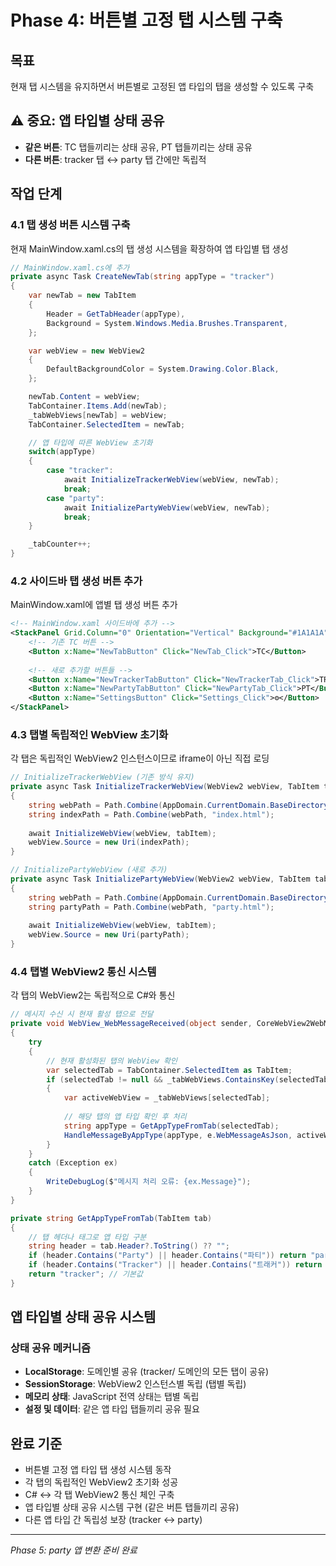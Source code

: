 # Phase 4: 버튼별 고정 탭 시스템 구축

## 목표
현재 탭 시스템을 유지하면서 버튼별로 고정된 앱 타입의 탭을 생성할 수 있도록 구축

## ⚠️ 중요: 앱 타입별 상태 공유
- **같은 버튼**: TC 탭들끼리는 상태 공유, PT 탭들끼리는 상태 공유
- **다른 버튼**: tracker 탭 ↔ party 탭 간에만 독립적

## 작업 단계

### 4.1 탭 생성 버튼 시스템 구축

현재 MainWindow.xaml.cs의 탭 생성 시스템을 확장하여 앱 타입별 탭 생성

```csharp
// MainWindow.xaml.cs에 추가
private async Task CreateNewTab(string appType = "tracker")
{
    var newTab = new TabItem
    {
        Header = GetTabHeader(appType),
        Background = System.Windows.Media.Brushes.Transparent,
    };

    var webView = new WebView2
    {
        DefaultBackgroundColor = System.Drawing.Color.Black,
    };

    newTab.Content = webView;
    TabContainer.Items.Add(newTab);
    _tabWebViews[newTab] = webView;
    TabContainer.SelectedItem = newTab;

    // 앱 타입에 따른 WebView 초기화
    switch(appType)
    {
        case "tracker":
            await InitializeTrackerWebView(webView, newTab);
            break;
        case "party":
            await InitializePartyWebView(webView, newTab);
            break;
    }

    _tabCounter++;
}
```

### 4.2 사이드바 탭 생성 버튼 추가

MainWindow.xaml에 앱별 탭 생성 버튼 추가

```xml
<!-- MainWindow.xaml 사이드바에 추가 -->
<StackPanel Grid.Column="0" Orientation="Vertical" Background="#1A1A1A">
    <!-- 기존 TC 버튼 -->
    <Button x:Name="NewTabButton" Click="NewTab_Click">TC</Button>
    
    <!-- 새로 추가할 버튼들 -->
    <Button x:Name="NewTrackerTabButton" Click="NewTrackerTab_Click">TR</Button>
    <Button x:Name="NewPartyTabButton" Click="NewPartyTab_Click">PT</Button>
    <Button x:Name="SettingsButton" Click="Settings_Click">⚙️</Button>
</StackPanel>
```

### 4.3 탭별 독립적인 WebView 초기화

각 탭은 독립적인 WebView2 인스턴스이므로 iframe이 아닌 직접 로딩

```csharp
// InitializeTrackerWebView (기존 방식 유지)
private async Task InitializeTrackerWebView(WebView2 webView, TabItem tabItem)
{
    string webPath = Path.Combine(AppDomain.CurrentDomain.BaseDirectory, "src", "Webs", "tracker");
    string indexPath = Path.Combine(webPath, "index.html");
    
    await InitializeWebView(webView, tabItem);
    webView.Source = new Uri(indexPath);
}

// InitializePartyWebView (새로 추가)
private async Task InitializePartyWebView(WebView2 webView, TabItem tabItem)
{
    string webPath = Path.Combine(AppDomain.CurrentDomain.BaseDirectory, "src", "Webs", "party");
    string partyPath = Path.Combine(webPath, "party.html");
    
    await InitializeWebView(webView, tabItem);
    webView.Source = new Uri(partyPath);
}
```

### 4.4 탭별 WebView2 통신 시스템

각 탭의 WebView2는 독립적으로 C#와 통신

```csharp
// 메시지 수신 시 현재 활성 탭으로 전달
private void WebView_WebMessageReceived(object sender, CoreWebView2WebMessageReceivedEventArgs e)
{
    try
    {
        // 현재 활성화된 탭의 WebView 확인
        var selectedTab = TabContainer.SelectedItem as TabItem;
        if (selectedTab != null && _tabWebViews.ContainsKey(selectedTab))
        {
            var activeWebView = _tabWebViews[selectedTab];
            
            // 해당 탭의 앱 타입 확인 후 처리
            string appType = GetAppTypeFromTab(selectedTab);
            HandleMessageByAppType(appType, e.WebMessageAsJson, activeWebView);
        }
    }
    catch (Exception ex)
    {
        WriteDebugLog($"메시지 처리 오류: {ex.Message}");
    }
}

private string GetAppTypeFromTab(TabItem tab)
{
    // 탭 헤더나 태그로 앱 타입 구분
    string header = tab.Header?.ToString() ?? "";
    if (header.Contains("Party") || header.Contains("파티")) return "party";
    if (header.Contains("Tracker") || header.Contains("트래커")) return "tracker";
    return "tracker"; // 기본값
}
```

## 앱 타입별 상태 공유 시스템

### 상태 공유 메커니즘
- **LocalStorage**: 도메인별 공유 (tracker/ 도메인의 모든 탭이 공유)
- **SessionStorage**: WebView2 인스턴스별 독립 (탭별 독립)
- **메모리 상태**: JavaScript 전역 상태는 탭별 독립
- **설정 및 데이터**: 같은 앱 타입 탭들끼리 공유 필요

## 완료 기준
- 버튼별 고정 앱 타입 탭 생성 시스템 동작
- 각 탭의 독립적인 WebView2 초기화 성공
- C# ↔ 각 탭 WebView2 통신 체인 구축
- 앱 타입별 상태 공유 시스템 구현 (같은 버튼 탭들끼리 공유)
- 다른 앱 타입 간 독립성 보장 (tracker ↔ party)

---
*Phase 5: party 앱 변환 준비 완료*